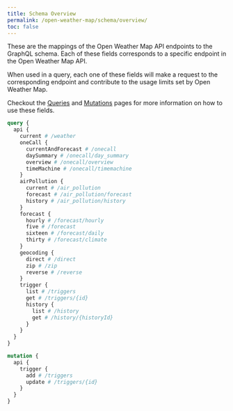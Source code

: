 ```yaml
---
title: Schema Overview
permalink: /open-weather-map/schema/overview/
toc: false
---
```


These are the mappings of the Open Weather Map API endpoints to the GraphQL schema. Each of these fields corresponds to a specific endpoint in the Open Weather Map API.

When used in a query, each one of these fields will make a request to the corresponding endpoint and contribute to the usage limits set by Open Weather Map.

Checkout the [Queries](/open-weather-map/queries) and [Mutations](/open-weather-map/mutations) pages for more information on how to use these fields.

```graphql
query {
  api {
    current # /weather
    oneCall {
      currentAndForecast # /onecall
      daySummary # /onecall/day_summary
      overview # /onecall/overview
      timeMachine # /onecall/timemachine
    }
    airPollution {
      current # /air_pollution
      forecast # /air_pollution/forecast
      history # /air_pollution/history
    }
    forecast {
      hourly # /forecast/hourly
      five # /forecast
      sixteen # /forecast/daily
      thirty # /forecast/climate
    }
    geocoding {
      direct # /direct
      zip # /zip
      reverse # /reverse
    }
    trigger {
      list # /triggers
      get # /triggers/{id}
      history {
        list # /history
        get # /history/{historyId}
      }
    }
  }
}
```

```graphql
mutation {
  api {
    trigger {
      add # /triggers
      update # /triggers/{id}
    }
  }
}
```
